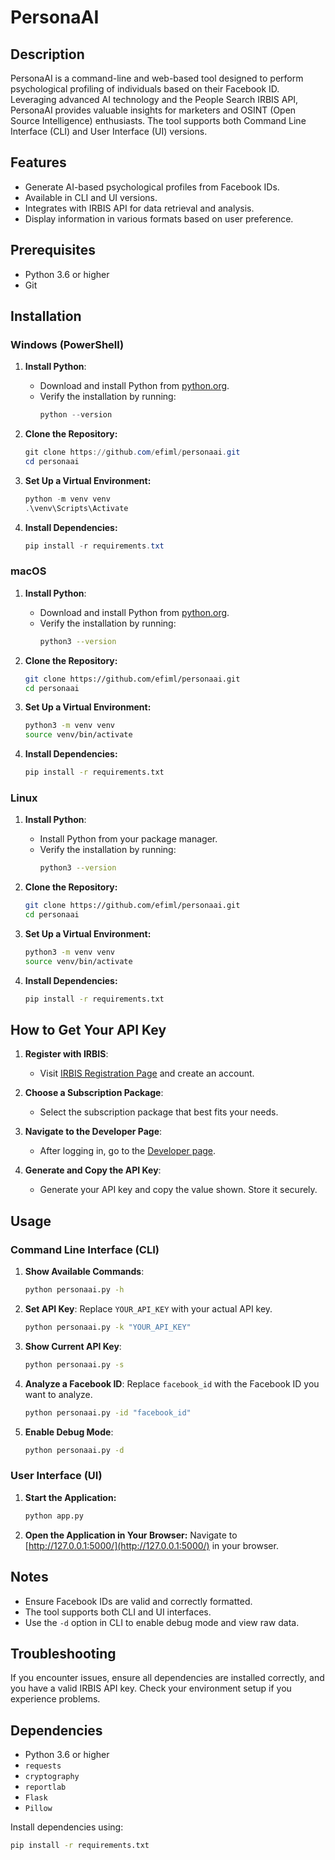 # PersonaAI  

## Description

PersonaAI is a command-line and web-based tool designed to perform psychological profiling of individuals based on their Facebook ID. Leveraging advanced AI technology and the People Search IRBIS API, PersonaAI provides valuable insights for marketers and OSINT (Open Source Intelligence) enthusiasts. The tool supports both Command Line Interface (CLI) and User Interface (UI) versions.

## Features

- Generate AI-based psychological profiles from Facebook IDs.
- Available in CLI and UI versions.
- Integrates with IRBIS API for data retrieval and analysis.
- Display information in various formats based on user preference.

## Prerequisites

- Python 3.6 or higher
- Git

## Installation

### Windows (PowerShell)

1. **Install Python**:
    - Download and install Python from [python.org](https://www.python.org/downloads/).
    - Verify the installation by running:
      ```powershell
      python --version
      ```

2. **Clone the Repository:**
    ```powershell
    git clone https://github.com/efiml/personaai.git
    cd personaai
    ```

3. **Set Up a Virtual Environment:**
    ```powershell
    python -m venv venv
    .\venv\Scripts\Activate
    ```

4. **Install Dependencies:**
    ```powershell
    pip install -r requirements.txt
    ```

### macOS

1. **Install Python**:
    - Download and install Python from [python.org](https://www.python.org/downloads/).
    - Verify the installation by running:
      ```bash
      python3 --version
      ```

2. **Clone the Repository:**
    ```bash
    git clone https://github.com/efiml/personaai.git
    cd personaai
    ```

3. **Set Up a Virtual Environment:**
    ```bash
    python3 -m venv venv
    source venv/bin/activate
    ```

4. **Install Dependencies:**
    ```bash
    pip install -r requirements.txt
    ```

### Linux

1. **Install Python**:
    - Install Python from your package manager.
    - Verify the installation by running:
      ```bash
      python3 --version
      ```

2. **Clone the Repository:**
    ```bash
    git clone https://github.com/efiml/personaai.git
    cd personaai
    ```

3. **Set Up a Virtual Environment:**
    ```bash
    python3 -m venv venv
    source venv/bin/activate
    ```

4. **Install Dependencies:**
    ```bash
    pip install -r requirements.txt
    ```

## How to Get Your API Key

1. **Register with IRBIS**:
    - Visit [IRBIS Registration Page](https://irbis.espysys.com/auth/register) and create an account.

2. **Choose a Subscription Package**:
    - Select the subscription package that best fits your needs.

3. **Navigate to the Developer Page**:
    - After logging in, go to the [Developer page](https://irbis.espysys.com/developer).

4. **Generate and Copy the API Key**:
    - Generate your API key and copy the value shown. Store it securely.

## Usage

### Command Line Interface (CLI)

1. **Show Available Commands**:
    ```bash
    python personaai.py -h
    ```

2. **Set API Key**:
    Replace `YOUR_API_KEY` with your actual API key.
    ```bash
    python personaai.py -k "YOUR_API_KEY"
    ```

3. **Show Current API Key**:
    ```bash
    python personaai.py -s
    ```

4. **Analyze a Facebook ID**:
    Replace `facebook_id` with the Facebook ID you want to analyze.
    ```bash
    python personaai.py -id "facebook_id"
    ```

5. **Enable Debug Mode**:
    ```bash
    python personaai.py -d
    ```

### User Interface (UI)

1. **Start the Application:**
    ```bash
    python app.py
    ```

2. **Open the Application in Your Browser:**
    Navigate to [http://127.0.0.1:5000/](http://127.0.0.1:5000/) in your browser.

## Notes

- Ensure Facebook IDs are valid and correctly formatted.
- The tool supports both CLI and UI interfaces.
- Use the `-d` option in CLI to enable debug mode and view raw data.

## Troubleshooting

If you encounter issues, ensure all dependencies are installed correctly, and you have a valid IRBIS API key. Check your environment setup if you experience problems.

## Dependencies

- Python 3.6 or higher
- `requests`
- `cryptography`
- `reportlab`
- `Flask`
- `Pillow`

Install dependencies using:
```bash
pip install -r requirements.txt
